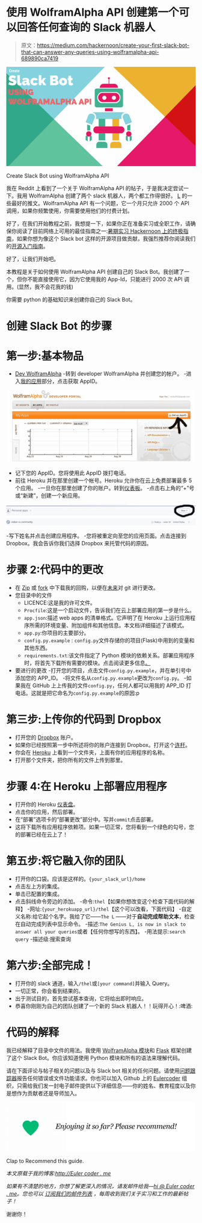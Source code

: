 # 使用 WolframAlpha API 创建第一个可以回答任何查询的 Slack 机器人

> 原文：<https://medium.com/hackernoon/create-your-first-slack-bot-that-can-answer-any-queries-using-wolframalpha-api-689890ca7419>

![](img/1e848f4f7a06dbf2e70950aed4d3fccc.png)

Create Slack Bot using WolframAlpha API

我在 Reddit 上看到了一个关于 WolframAlpha API 的帖子，于是我决定尝试一下。我用 WolframAlpha 创建了两个 slack 机器人，两个都工作得很好。 [L](https://twitter.com/The_L__) 的一些最好的推文。WolframAlpha API 有一个问题，它一个月只允许 2000 个 API 调用，如果你频繁使用，你需要使用他们的付费计划。

好了，在我们开始教程之前，我想提一下，如果你正在准备实习或全职工作，请确保你阅读了目前网络上可用的最佳指南之一:[暑期实习 Hackernoon 上的终极指南](https://hackernoon.com/summer-internship-the-ultimate-guide-to-get-one-1b9be19deff7)，如果你想为像这个 Slack bot 这样的开源项目做贡献，我强烈推荐你阅读我们的[开源入门指南](http://eulercoder.me/2017/07/getting-started-open-source/)。

好了，让我们开始吧。

本教程是关于如何使用 WolframAlpha API 创建自己的 Slack Bot。我创建了一个，但你不能直接使用它，因为它使用我的 App-Id，只能进行 2000 次 API 调用。(显然，我不会花我的钱)

你需要 python 的基础知识来创建你自己的 Slack Bot。

# 创建 Slack Bot 的步骤

# 第一步:基本物品

*   [Dev WolframAlpha](https://developer.wolframalpha.com/)
    -转到 developer WolframAlpha 并创建您的帐户。
    -进入[我的应用](https://developer.wolframalpha.com/portal/myapps/index.html)部分，点击获取 AppID。

![](img/d5a205031f205dadfecf70040c8c31b4.png)

*   记下您的 AppID。您将使用此 AppID 拨打电话。
*   前往 Heroku 并在那里创建一个帐号。Heroku 允许你在云上免费部署最多 5 个应用。
    -一旦你在那里创建了你的账户。转到[仪表板](https://dashboard.heroku.com/)。
    -点击右上角的“+”号或“新建”，创建一个新应用。

![](img/e163d3203ce546dd64a4f5db29ba3ca3.png)

-写下姓名并点击创建应用程序。
-您将被重定向至您的应用页面。点击连接到 Dropbox。我会告诉你我们选择 Dropbox 来托管代码的原因。

# 步骤 2:代码中的更改

*   在 [Zip](https://github.com/eulercoder/slack-TheL/archive/master.zip) 或 [fork](https://github.com/eulercoder/slack-TheL#fork-destination-box) 中下载我的回购，以便在[未来](https://hackernoon.com/tagged/future)对 git 进行更改。
*   您目录中的文件
    - LICENCE:这是我的许可文件。
    - `Procfile`:这是一个启动文件，告诉我们在云上部署应用的第一步是什么。
    - `app.json`:描述 web apps 的清单格式。它声明了在 Heroku 上运行应用程序所需的环境变量、附加组件和其他信息。本文档详细描述了该模式。
    - `app.py`:你项目的主要部分。
    - `config.py.example` : `config.py`文件存储你的项目(Flask)中用到的变量和其他东西。
    - `requirements.txt`:该文件指定了 Python 模块的依赖关系。部署应用程序时，将首先下载所有需要的模块。点击阅读更多信息[。](https://devcenter.heroku.com/articles/python-pip)
*   要进行的更改
    -打开您的项目，点击文件`config.py.example`，并在单引号中添加您的 APP_ID。
    -将文件名从`config.py.example`更改为`config.py`。
    -如果我在 GitHub 上上传我的文件`config.py`，任何人都可以用我的 APP_ID 打电话。这就是把它命名为`config.py.example`的原因:p

# 第三步:上传你的代码到 Dropbox

*   打开您的 [Dropbox](http://eulercoder.me/recommends/dropbox/) 账户。
*   如果你已经按照第一步中所述将你的账户连接到 Dropbox。打开这个[连杆](https://www.dropbox.com/home/Apps/Heroku)。
*   你会在 [Heroku](https://dashboard.heroku.com/) 上看到一个文件夹，上面有你的应用程序的名称。
*   打开那个文件夹，把你所有的文件上传到那里。

# 步骤 4:在 Heroku 上部署应用程序

*   打开你的 Heroku [仪表盘](https://dashboard.heroku.com/)。
*   点击你的应用，然后部署。
*   在“部署”选项卡的“部署更改”部分中。写并`commit`点击部署。
*   这将下载所有应用程序依赖项。如果一切正常，您将看到一个绿色的勾号，您的部署已经在云上了！

# 第五步:将它融入你的团队

*   打开你的口袋。应该是这样的。`{your_slack_url}/home`
*   点击左上方的集成。
*   单击已配置的集成。
*   点击斜线命令旁边的添加。
    -命令:`thel`【如果你想改变这个检查下面代码的解释】
    -网址:`{your_herokuapp_url}/thel`【这个可以改看，下面代码】
    -自定义名称:给它起个名字。我给了它——`The L` ——对于**自动完成帮助文本**，检查在自动完成列表中显示命令。
    -描述:`The Genius L, is now in slack to answer all your queries`或者【任何你想写的东西】。
    -用法提示:`search query` -描述级:搜索查询

# 第六步:全部完成！

*   打开你的 slack 通道，输入`/thel`或`[your command]`并输入 Query。
*   一切正常，你会看到结果的。
*   出于测试目的，首先尝试基本查询，它将给出即时响应。
*   恭喜你刚刚为自己的团队创建了一个新的 Slack 机器人！！玩得开心！:啤酒:

# 代码的解释

我已经解释了目录中文件的用法。我使用 [WolframAlpha 模块](https://pypi.python.org/pypi/wolframalpha)和 [Flask](http://flask.pocoo.org/) 框架创建了这个 Slack Bot。你应该知道使用 Python 模块和所有的语法来理解代码。

请在下面评论与帖子相关的问题以及与 Slack bot 相关的任何问题。请使用[问题跟踪器](https://github.com/vicky002/slack-TheL/issues)报告任何错误或文件功能请求。你也可以加入 Github 上的 [Eulercoder](http://eulercoder.me/about/) 组织，只需给我们发一封电子邮件提供以下详细信息——你的姓名、教育程度以及你是想作为贡献者还是导师加入。

![](img/0dc58381fa1e19625137e7da3dd0d9b3.png)

Clap to Recommend this guide.

*本文原载于我的博客:*[*http://Euler coder . me*](http://eulercoder.me)

*如果有不清楚的地方，你想了解更深入的情况，请发邮件给我—*[*hi @ Euler coder . me*](mailto:hi@eulercoder.me)*。您也可以* [*订阅我们的邮件列表*](http://eepurl.com/bRklFn) *，每周收到我们关于实习和工作的最新帖子！*

谢谢你！